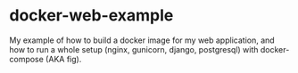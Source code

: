 # docker-web-example
My example of how to build a docker image for my web application, and how to run a whole setup (nginx, gunicorn, django, postgresql) with docker-compose (AKA fig).
